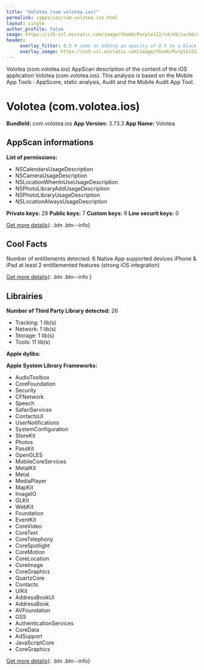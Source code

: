 ```yaml
---
title: "Volotea (com.volotea.ios)"
permalink: /apps/ios/com.volotea.ios.html
layout: single
author_profile: false
image: https://is5-ssl.mzstatic.com/image/thumb/Purple122/v4/e9/ca/b0/e9cab0c9-bbb4-28f5-2a1a-c1124a225264/AppIcon-0-0-1x_U007emarketing-0-0-0-7-0-0-sRGB-0-0-0-GLES2_U002c0-512MB-85-220-0-0.png/512x512bb.jpg
header: 
     overlay_filter: 0.5 # same as adding an opacity of 0.5 to a black background
     overlay_image: https://is5-ssl.mzstatic.com/image/thumb/Purple122/v4/e9/ca/b0/e9cab0c9-bbb4-28f5-2a1a-c1124a225264/AppIcon-0-0-1x_U007emarketing-0-0-0-7-0-0-sRGB-0-0-0-GLES2_U002c0-512MB-85-220-0-0.png/512x512bb.jpg
---
```

Volotea (com.volotea.ios) AppScan description of the content of the iOS application Volotea (com.volotea.ios). This analysis is based on the Mobile App Tools : AppScore, static analysis, Audit and the Mobile Audit App Tool.

# Volotea (com.volotea.ios)

**BundleId:** com.volotea.ios
**App Version:** 3.73.3
**App Name:** Volotea


## AppScan informations 

**List of permissions:** 
- NSCalendarsUsageDescription
- NSCameraUsageDescription
- NSLocationWhenInUseUsageDescription
- NSPhotoLibraryAddUsageDescription
- NSPhotoLibraryUsageDescription
- NSLocationAlwaysUsageDescription
  
  
**Private keys:** 29
**Public keys:** 7
**Custom keys:** 9
**Low securit keys:** 0
  
[Get more details](/pricing.html){: .btn .btn--info}

## Cool Facts

Number of entitlements detected: 6
Native App
supported devices iPhone & iPad
at least 2 entitlemented features (strong iOS integration)
  
[Get more details](/pricing.html){: .btn .btn--info }

## Librairies 
**Number of Third Party Library detected:** 26
- Tracking: 1 lib(s)
- Network: 1 lib(s)
- Storage: 1 lib(s)
- Tools: 11 lib(s)


**Apple dylibs:**


**Apple System Library Frameworks:**
- AudioToolbox
- CoreFoundation
- Security
- CFNetwork
- Speech
- SafariServices
- ContactsUI
- UserNotifications
- SystemConfiguration
- StoreKit
- Photos
- PassKit
- OpenGLES
- MobileCoreServices
- MetalKit
- Metal
- MediaPlayer
- MapKit
- ImageIO
- GLKit
- WebKit
- Foundation
- EventKit
- CoreVideo
- CoreText
- CoreTelephony
- CoreSpotlight
- CoreMotion
- CoreLocation
- CoreImage
- CoreGraphics
- QuartzCore
- Contacts
- UIKit
- AddressBookUI
- AddressBook
- AVFoundation
- GSS
- AuthenticationServices
- CoreData
- AdSupport
- JavaScriptCore
- CoreGraphics


  
[Get more details](/pricing.html){: .btn .btn--info}

